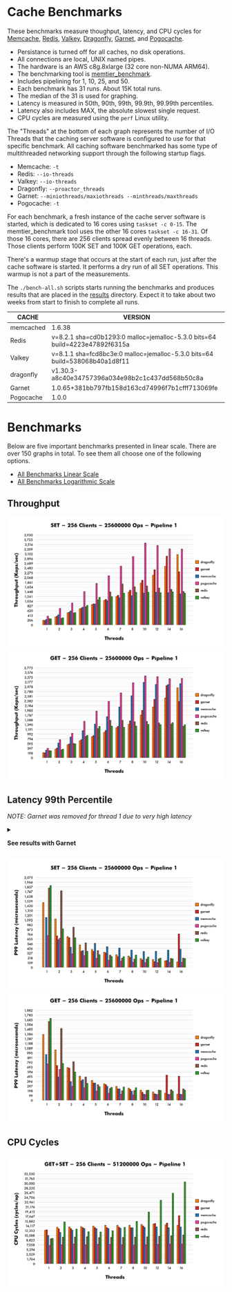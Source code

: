 # Cache Benchmarks

These benchmarks measure thoughput, latency, and CPU cycles for
[Memcache](https://github.com/memcached/memcached),
[Redis](https://github.com/redis/redis),
[Valkey](https://github.com/valkey-io/valkey),
[Dragonfly](https://github.com/dragonflydb/dragonfly),
[Garnet](https://github.com/microsoft/garnet), and
[Pogocache](https://github.com/tidwall/pogocache).

- Persistance is turned off for all caches, no disk operations.
- All connections are local, UNIX named pipes.
- The hardware is an AWS c8g.8xlarge (32 core non-NUMA ARM64).
- The benchmarking tool is [memtier_benchmark](https://github.com/RedisLabs/memtier_benchmark).
- Includes pipelining for 1, 10, 25, and 50.
- Each benchmark has 31 runs. About 15K total runs.
- The median of the 31 is used for graphing.
- Latency is measured in 50th, 90th, 99th, 99.9th, 99.99th percentiles.
- Latency also includes MAX, the absolute slowest single request.
- CPU cycles are measured using the `perf` Linux utility.

The "Threads" at the bottom of each graph represents the number of I/O Threads
that the caching server software is configured to use for that specific benchmark.
All caching software benchmarked has some type of multithreaded networking support through
the following startup flags.

- Memcache: `-t`
- Redis: `--io-threads`
- Valkey: `--io-threads`
- Dragonfly: `--proactor_threads`
- Garnet: `--miniothreads/maxiothreads --minthreads/maxthreads`
- Pogocache: `-t`

For each benchmark, a fresh instance of the cache server software is started,
which is dedicated to 16 cores using `taskset -c 0-15`.
The memtier_benchmark tool uses the other 16 cores `taskset -c 16-31`.
Of those 16 cores, there are 256 clients spread evenly between 16 threads.
Those clients perform 100K SET and 100K GET operations, each.

There's a warmup stage that occurs at the start of each run, just after the
cache software is started. It performs a dry run of all SET operations.
This warmup is not a part of the measurements.

The `./bench-all.sh` scripts starts running the benchmarks and produces results
that are placed in the [results](results) directory. 
Expect it to take about two weeks from start to finish to complete all runs.

| CACHE | VERSION |
| ----- | ------- |
| memcached | 1.6.38 |
| Redis | v=8.2.1 sha=cd0b1293:0 malloc=jemalloc-5.3.0 bits=64 build=4223e47892f6315a |
| Valkey | v=8.1.1 sha=fcd8bc3e:0 malloc=jemalloc-5.3.0 bits=64 build=538068b40a1d8f11 |
| dragonfly | v1.30.3-a8c40e34757396a034e98b2c1c437dd568b50c8a |
| Garnet | 1.0.65+381bb797fb158d163cd74996f7b1cfff713069fe |
| Pogocache | 1.0.0 |


# Benchmarks

Below are five important benchmarks presented in linear scale.
There are over 150 graphs in total.
To see them all choose one of the following options.

- [All Benchmarks Linear Scale](LINEAR.md)
- [All Benchmarks Logarithmic Scale](LOGARITHMIC.md)

## Throughput

![Alt text](results/graphs/graph_opsec-which_sets-pipeline_1-kind_median-scale_linear.png)
![Alt text](results/graphs/graph_opsec-which_gets-pipeline_1-kind_median-scale_linear.png)

## Latency 99th Percentile

*NOTE: Garnet was removed for thread 1 due to very high latency*

<details>
<summary> 

**See results with Garnet**

</summary>

![Alt text](results/graphs/graph_latency_p99_00-which_sets-pipeline_1-kind_median-scale_linear.png)
![Alt text](results/graphs/graph_latency_p99_00-which_gets-pipeline_1-kind_median-scale_linear.png)

</details>

![Alt text](results/graphs/graph_latency_p99_00-which_sets-pipeline_1-kind_median-scale_linear-case_1.png)
![Alt text](results/graphs/graph_latency_p99_00-which_gets-pipeline_1-kind_median-scale_linear-case_1.png)

## CPU Cycles

![Alt text](results/graphs/graph_cpucycles-pipeline_1-kind_median-scale_linear.png)

